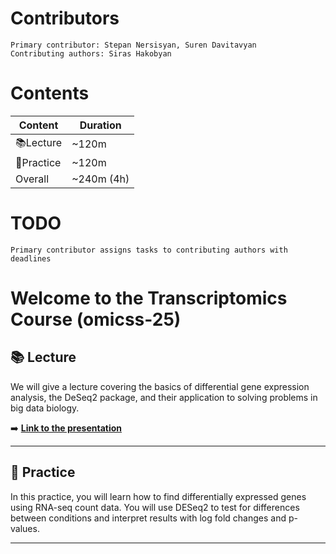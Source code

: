   # Contributors
    Primary contributor: Stepan Nersisyan, Suren Davitavyan
    Contributing authors: Siras Hakobyan
  # Contents
| Content | Duration |
|----------|----------|
| 📚Lecture  | ~120m  |
| 🧰Practice  | ~120m  |
| Overall  | ~240m (4h)  |

  # TODO
    Primary contributor assigns tasks to contributing authors with deadlines

# Welcome to the Transcriptomics Course (omicss-25)

## 📚 Lecture

We will give a lecture covering the basics of differential gene expression analysis, the DeSeq2 package, and their application to solving problems in big data biology.

➡️ **[Link to the presentation](https://docs.google.com/presentation/d/18pCq-4JJWmWu1NS7RZZMi-WoEc9Vfqs3/edit?usp=sharing&ouid=114248359052646279294&rtpof=true&sd=true)**

---

## 🧰 Practice

In this practice, you will learn how to find differentially expressed genes using RNA-seq count data. You will use DESeq2 to test for differences between conditions and interpret results with log fold changes and p-values.


---
